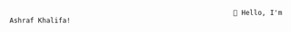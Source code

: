                                                            👋 Hello, I'm Ashraf Khalifa!
                                                      

